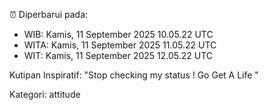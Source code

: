 ⏰ Diperbarui pada:
- WIB: Kamis, 11 September 2025 10.05.22 UTC
- WITA: Kamis, 11 September 2025 11.05.22 UTC
- WIT: Kamis, 11 September 2025 12.05.22 UTC

Kutipan Inspiratif:
"Stop checking my status ! Go Get A Life "


Kategori: attitude

